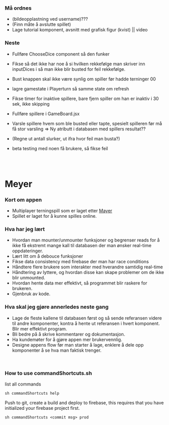 ### Må ordnes
- (bildeopplastning ved username)???
- (Finn måte å avslutte spillet)
- Lage tutorial komponent, avsnitt med grafisk figur (kvist) || video


### Neste
- Fullføre ChooseDice component så den funker
- Fikse så det ikke har noe å si hvilken rekkefølge man skriver inn inputDices i så man ikke blir busted for feil rekkefølge.

- Bust knappen skal ikke være synlig om spiller før hadde terninger 00
- lagre gamestate i Playerturn så samme state om refresh
- Fikse timer for inaktive spillere, bare fjern spiller om han er inaktiv i 30 sek, ikke skipping

- Fullføre spillere i GameBoard.jsx

- Varsle spillere hvem som ble busted eller tapte, spesielt spilleren før må få stor varsling => Ny atributt i databasen med spillers resultat??


- (Regne ut antall slurker, ut ifra hvor feil man busta?)
- beta testing med noen få brukere, så fikse feil 

<br/><br/>
 
# Meyer

### Kort om appen
- Multiplayer terningspill som er laget etter <a href="https://da.wikipedia.org/wiki/Meyer_(terningspil)">Mayer</a>
- Spillet er laget for å kunne spilles online.

### Hva har jeg lært
- Hvordan man mounter/unmounter funksjoner og begrenser reads for å ikke få ekstremt mange kall til databasen der man ønsker real-time oppdateringer.
- Lært litt om å debouce funksjoner
- Fikse data consistency med firebase der man har race conditions
- Håndtere flere brukere som interakter med hverandre samtidig real-time
- Håndtering av lyttere, og hvordan disse kan skape problemer om de ikke blir unmounted.
- Hvordan hente data mer effektivt, så programmet blir raskere for brukeren.
- Gjenbruk av kode.

### Hva skal jeg gjøre annerledes neste gang
- Lage de fleste kallene til databasen først og så sende referansen videre til andre komponenter, kontra å hente ut referansen i hvert komponent. Blir mer effektivt program.
- Bli bedre på å skrive kommentarer og dokumentasjon.
- Ha kundemøter for å gjøre appen mer brukervennlig.
- Designe appens flow før man starter å lage, enklere å dele opp komponenter å se hva man faktisk trenger.

<br />

### How to use commandShortcuts.sh
list all commands
```
sh commandShortcuts help
```
Push to git, create a build and deploy to firebase, this requires that you have initialized your firebase project first.
```
sh commandShortcuts <commit msg> prod
```